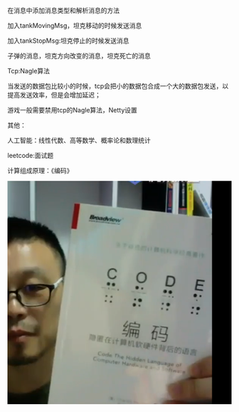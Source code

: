 在消息中添加消息类型和解析消息的方法

加入tankMovingMsg，坦克移动的时候发送消息

加入tankStopMsg:坦克停止的时候发送消息

子弹的消息，坦克方向改变的消息，坦克死亡的消息

Tcp:Nagle算法

当发送的数据包比较小的时候，tcp会把小的数据包合成一个大的数据包发送，以提高发送效率，但是会增加延迟；

游戏一般需要禁用tcp的Nagle算法，Netty设置

其他：

人工智能：线性代数、高等数学、概率论和数理统计

leetcode:面试题

计算组成原理：《编码》

![image-20200809183928801](19.坦克大战第十九节.assets/image-20200809183928801.png)